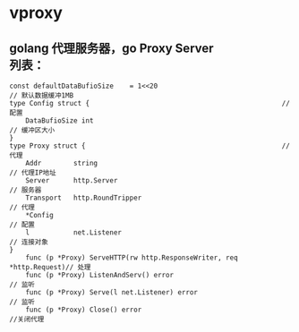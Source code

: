 # vproxy
golang 代理服务器，go Proxy Server
<br />
列表：
-----------------------------------
	const defaultDataBufioSize    = 1<<20                             		// 默认数据缓冲1MB
	type Config struct {												// 配置
	    DataBufioSize int                                                   // 缓冲区大小
	}
	type Proxy struct {													// 代理
	    Addr        string                                                  // 代理IP地址
	    Server      http.Server                                         	// 服务器
	    Transport   http.RoundTripper                                   	// 代理
	    *Config                                                         	// 配置
	    l           net.Listener                                        	// 连接对象
	}
		func (p *Proxy) ServeHTTP(rw http.ResponseWriter, req *http.Request)// 处理
		func (p *Proxy) ListenAndServ() error 								// 监听
		func (p *Proxy) Serve(l net.Listener) error							// 监听
		func (p *Proxy) Close() error										//关闭代理
	
